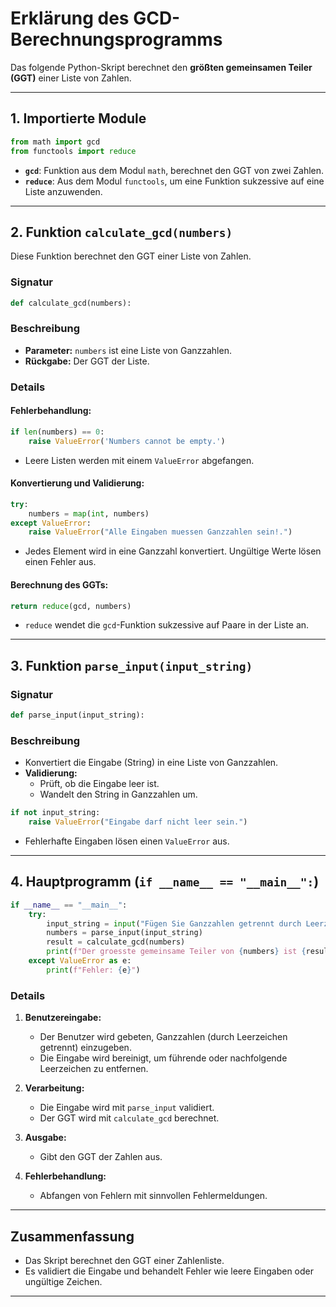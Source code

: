 
# Erklärung des GCD-Berechnungsprogramms

Das folgende Python-Skript berechnet den **größten gemeinsamen Teiler (GGT)** einer Liste von Zahlen.

---

## **1. Importierte Module**
```python
from math import gcd
from functools import reduce
```
- **`gcd`**: Funktion aus dem Modul `math`, berechnet den GGT von zwei Zahlen.
- **`reduce`**: Aus dem Modul `functools`, um eine Funktion sukzessive auf eine Liste anzuwenden.

---

## **2. Funktion `calculate_gcd(numbers)`**
Diese Funktion berechnet den GGT einer Liste von Zahlen.

### **Signatur**
```python
def calculate_gcd(numbers):
```
### **Beschreibung**
- **Parameter:** `numbers` ist eine Liste von Ganzzahlen.
- **Rückgabe:** Der GGT der Liste.

### **Details**
#### Fehlerbehandlung:
```python
if len(numbers) == 0:
    raise ValueError('Numbers cannot be empty.')
```
- Leere Listen werden mit einem `ValueError` abgefangen.

#### Konvertierung und Validierung:
```python
try:
    numbers = map(int, numbers)
except ValueError:
    raise ValueError("Alle Eingaben muessen Ganzzahlen sein!.")
```
- Jedes Element wird in eine Ganzzahl konvertiert. Ungültige Werte lösen einen Fehler aus.

#### Berechnung des GGTs:
```python
return reduce(gcd, numbers)
```
- `reduce` wendet die `gcd`-Funktion sukzessive auf Paare in der Liste an.

---

## **3. Funktion `parse_input(input_string)`**
### **Signatur**
```python
def parse_input(input_string):
```
### **Beschreibung**
- Konvertiert die Eingabe (String) in eine Liste von Ganzzahlen.
- **Validierung:**
  - Prüft, ob die Eingabe leer ist.
  - Wandelt den String in Ganzzahlen um.
```python
if not input_string:
    raise ValueError("Eingabe darf nicht leer sein.")
```
- Fehlerhafte Eingaben lösen einen `ValueError` aus.

---

## **4. Hauptprogramm (`if __name__ == "__main__":`)**
```python
if __name__ == "__main__":
    try:
        input_string = input("Fügen Sie Ganzzahlen getrennt durch Leerzeichen ein: ").strip()
        numbers = parse_input(input_string)
        result = calculate_gcd(numbers)
        print(f"Der groesste gemeinsame Teiler von {numbers} ist {result}")
    except ValueError as e:
        print(f"Fehler: {e}")
```

### **Details**
1. **Benutzereingabe:**
   - Der Benutzer wird gebeten, Ganzzahlen (durch Leerzeichen getrennt) einzugeben.
   - Die Eingabe wird bereinigt, um führende oder nachfolgende Leerzeichen zu entfernen.

2. **Verarbeitung:**
   - Die Eingabe wird mit `parse_input` validiert.
   - Der GGT wird mit `calculate_gcd` berechnet.

3. **Ausgabe:**
   - Gibt den GGT der Zahlen aus.

4. **Fehlerbehandlung:**
   - Abfangen von Fehlern mit sinnvollen Fehlermeldungen.

---

## **Zusammenfassung**
- Das Skript berechnet den GGT einer Zahlenliste.
- Es validiert die Eingabe und behandelt Fehler wie leere Eingaben oder ungültige Zeichen.

---

